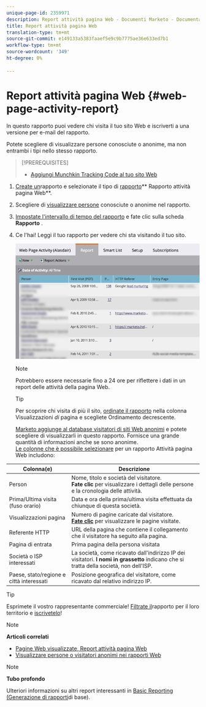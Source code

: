 ```yaml
---
unique-page-id: 2359971
description: Report attività pagina Web - Documenti Marketo - Documentazione prodotto
title: Report attività pagina Web
translation-type: tm+mt
source-git-commit: e149133a5383faaef5e9c9b7775ae36e633ed7b1
workflow-type: tm+mt
source-wordcount: '349'
ht-degree: 0%

---
```



# Report attività pagina Web {#web-page-activity-report}

In questo rapporto puoi vedere chi visita il tuo sito Web e iscriverti a una versione per e-mail del rapporto.

Potete scegliere di visualizzare persone conosciute o anonime, ma non entrambi i tipi nello stesso rapporto.

>[!PREREQUISITES]
>
>* [Aggiungi Munchkin Tracking Code al tuo sito Web](../../../../product-docs/administration/additional-integrations/add-munchkin-tracking-code-to-your-website.md)


1. [Create un](../../../../product-docs/reporting/basic-reporting/creating-reports/create-a-report-in-a-program.md)rapporto e selezionate il tipo di [rapporto](report-type-overview.md)** Rapporto attività pagina Web**.
1. Scegliere di [visualizzare persone](../../../../product-docs/reporting/basic-reporting/report-activity/display-people-or-anonymous-visitors-in-web-reports.md) conosciute o anonime nel rapporto.
1. [Impostate l&#39;intervallo di tempo del rapporto](../../../../product-docs/reporting/basic-reporting/editing-reports/change-a-report-time-frame.md) e fate clic sulla scheda **Rapporto** .
1. Ce l&#39;hai! Leggi il tuo rapporto per vedere chi sta visitando il tuo sito.

   ![](assets/image2017-3-29-9-3a21-3a36.png)

   >[!NOTE]
   >
   >Potrebbero essere necessarie fino a 24 ore per riflettere i dati in un report delle attività della pagina Web.

   >[!TIP]
   >
   >Per scoprire chi visita di più il sito, [ordinate il rapporto](../../../../product-docs/reporting/basic-reporting/editing-reports/sort-report-on-columns.md) [](../../../../product-docs/reporting/basic-reporting/editing-reports/sort-report-on-columns.md)nella colonna Visualizzazioni *di* pagina e scegliete Ordinamento decrescente.

   [Marketo aggiunge al database visitatori di siti Web anonimi](../../../../product-docs/reporting/basic-reporting/report-activity/tracking-anonymous-activity-and-people.md) e potete scegliere di visualizzarli in questo rapporto. Fornisce una grande quantità di informazioni anche se sono anonime.\
   [Le colonne che è possibile selezionare](../../../../product-docs/reporting/basic-reporting/editing-reports/select-report-columns.md) per un rapporto Attività pagina Web includono:

<table> 
 <thead> 
  <tr> 
   <th>Colonna(e)</th> 
   <th>Descrizione</th> 
  </tr> 
 </thead> 
 <tbody> 
  <tr> 
   <td>Person</td> 
   <td>Nome, titolo e società del visitatore.<br><strong>Fate clic</strong> per visualizzare i dettagli delle persone e la cronologia delle attività.</td> 
  </tr> 
  <tr> 
   <td>Prima/Ultima visita (fuso orario)</td> 
   <td>Data e ora della prima/ultima visita effettuata da chiunque di questa società.</td> 
  </tr> 
  <tr> 
   <td>Visualizzazioni pagina</td> 
   <td>Numero di pagine caricate dal visitatore.<br><strong><a href="web-page-activity-report/web-pages-viewed-web-page-activity-report.md">Fate clic</a></strong> per visualizzare le pagine visitate.</td> 
  </tr> 
  <tr> 
   <td>Referente HTTP</td> 
   <td>URL della pagina che contiene il collegamento che il visitatore ha seguito alla pagina.</td> 
  </tr> 
  <tr> 
   <td>Pagina di entrata</td> 
   <td>Prima pagina della persona visitata </td> 
  </tr> 
  <tr> 
   <td>Società o ISP interessati</td> 
   <td>La società, come ricavato dall'indirizzo IP dei visitatori. <strong>I nomi in grassetto</strong> indicano che si tratta della società, non dell'ISP. </td> 
  </tr> 
  <tr> 
   <td>Paese, stato/regione e città interessati</td> 
   <td>Posizione geografica del visitatore, come ricavato dal relativo indirizzo IP.</td> 
  </tr> 
 </tbody> 
</table>

>[!TIP]
>
>Esprimete il vostro rappresentante commerciale! [Filtrate il](../../../../product-docs/reporting/basic-reporting/editing-reports/filter-people-in-a-report-with-a-smart-list.md)rapporto per il loro territorio e [iscrivetelo](../../../../product-docs/reporting/basic-reporting/report-subscriptions/subscribe-to-a-basic-report.md)!

>[!NOTE]
>
>**Articoli correlati**
>
>* [Pagine Web visualizzate, Report attività pagina Web](web-page-activity-report/web-pages-viewed-web-page-activity-report.md)
>* [Visualizzare persone o visitatori anonimi nei rapporti Web](../../../../product-docs/reporting/basic-reporting/report-activity/display-people-or-anonymous-visitors-in-web-reports.md)


>[!NOTE]
>
>**Tubo profondo**
>
>Ulteriori informazioni su altri report interessanti in [Basic Reporting (Generazione di rapporti](http://docs.marketo.com/display/docs/basic+reporting)di base).
